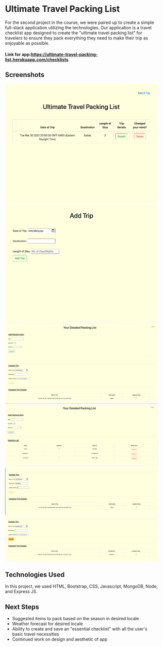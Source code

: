 # Ultimate Travel Packing List 

For the second project in the course, we were paired up to create a simple full-stack application utilizing the technologies. Our application is a travel checklist app designed to create the "ultimate travel packing list" for travelers to ensure they pack everything they need to make their trip as enjoyable as possible.

#### Link for app:https://ultimate-travel-packing-list.herokuapp.com/checklists

## Screenshots
![Main Page](images/index.png)
![Add Trip Page](images/addtrip.png)
![Trip Details Page](images/show.png)
![Add Items](images/packinglist.png)
![Pre-Update Trip](images/preupdatetrip.png)
![Post-Update Trip](images/postupdatetrip.png)
## Technologies Used

In this project, we used HTML, Bootstrap, CSS, Javascript, MongoDB, Node, and Express JS. 

## Next Steps
- Suggested items to pack based on the season in desired locale 
- Weather forecast for desired locale
- Ability to create and save an "essential checklist" with all the user's basic travel necessities 
- Continued work on design and aesthetic of app